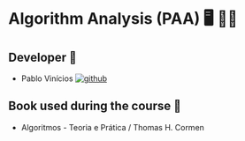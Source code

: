 # Algorithm Analysis (PAA) 🖥️ 👨‍🔬
## Developer 👤
  - Pablo Vinícios  [![github](https://img.shields.io/badge/GitHub-100000?style=for-the-badge&logo=github&logoColor=white)](https://github.com/PabloVini28)

## Book used during the course 📕
  - Algoritmos - Teoria e Prática / Thomas H. Cormen
